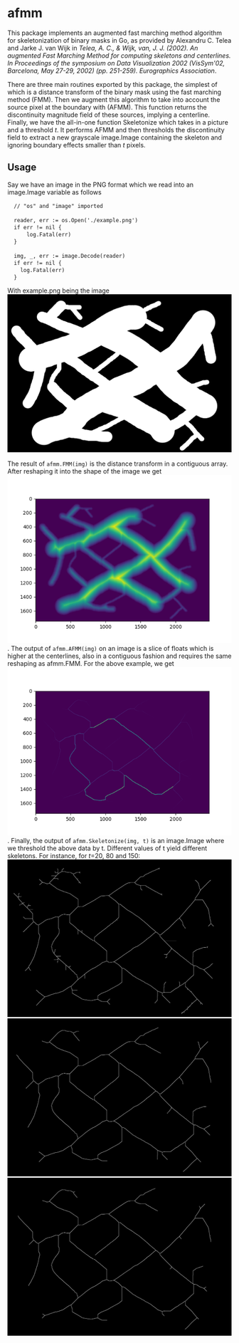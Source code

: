 # afmm
This package implements an augmented fast marching method algorithm for skeletonization of binary masks in Go, as provided by Alexandru C. Telea and Jarke J. van Wijk in <em>Telea, A. C., & Wijk, van, J. J. (2002). An augmented Fast Marching Method for computing skeletons and centerlines. In Proceedings of the symposium on Data Visualization 2002 (VisSym'02, Barcelona, May 27-29, 2002) (pp. 251-259). Eurographics Association</em>.

There are three main routines exported by this package, the simplest of which is a distance transform of the binary mask using the fast marching method (FMM). Then we augment this algorithm to take into account the source pixel at the boundary with (AFMM). This function returns the discontinuity magnitude field of these sources, implying a centerline. Finally, we have the all-in-one function Skeletonize which takes in a picture and a threshold <em>t</em>. It performs AFMM and then thresholds the discontinuity field to extract a new grayscale image.Image containing the skeleton and ignoring boundary effects smaller than <em>t</em> pixels.

## Usage

Say we have an image in the PNG format which we read into an image.Image variable as follows

```{.go}
  // "os" and "image" imported

  reader, err := os.Open('./example.png')
  if err != nil {
      log.Fatal(err)
  }
  
  img, _, err := image.Decode(reader)
  if err != nil {
    log.Fatal(err)
  }
```

With example.png being the image
![example](imgs/example.png)

The result of ```afmm.FMM(img)``` is the distance transform in a contiguous array. After reshaping it into the shape of the image we get
![distance transform](imgs/dt.png).
The output of ```afmm.AFMM(img)``` on an image is a slice of floats which is higher at the centerlines, also in a contiguous fashion and requires the same reshaping as afmm.FMM. For the above example, we get
![magnitude of discontinuities in boundary source pixels](imgs/deltaU.png).
Finally, the output of ```afmm.Skeletonize(img, t)``` is an image.Image where we threshold the above data by t. Different values of t yield different skeletons. For instance, for <em>t</em>=20, 80 and 150: ![t=20](imgs/20.png)![t=80](imgs/80.png)![t=150](imgs/150.png)

